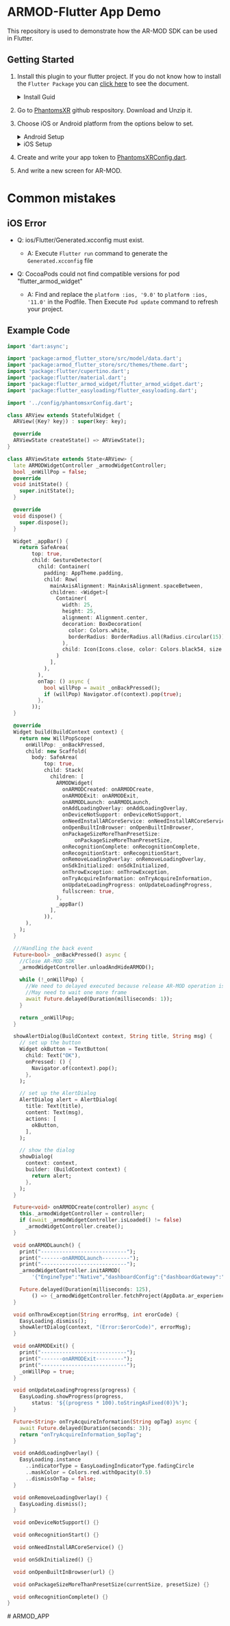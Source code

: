 # ARMOD-Flutter App Demo
This repository is used to demonstrate how the AR-MOD SDK can be used in Flutter. 

## Getting Started


1. Install this plugin to your flutter project. If you do not know how to install the `Flutter Package` you can [click here](https://flutter.dev/docs/development/packages-and-plugins/using-packages) to see the document.

    <details>
      <summary>Install Guid</summary>

      The AR-MOD SDK currently provides a plug-in package for Flutter. You can install it through `flutter_armod_widget: ^0.0.3` in your flutter project `pubspec.yaml` !

      ```yaml
      # Other config
      dependencies:
        flutter:
          sdk: flutter
        flutter_armod_widget: ^0.0.3
      # Other config

      ```
    
    </details>


2. Go to [PhantomsXR](https://github.com/Phantomxm2021/ARMOD-Framework) github respository. Download and Unzip it.

3. Choose iOS or Android platform from the options below to set.

    <details>
    <summary>Android Setup</summary>

      1. Go to the location of your `FLUTTER SDK PATH/.pub-cache/hosted/pub.dartlang.org/flutter_armod_widget-0.0.3/` folder, then paste the `libs` to `android` platform folder.
      
      2. Run `Flutter pub get` command in your termial.

    </details>



    <details>
    <summary>iOS Setup</summary>

      1. Create the `ThirdParties` folder to your XCode project.

      2. Import `UnityFramework.framework` to the folder(ThridParties). 
      
      3. Add the Framewrok to Xcode -> Targets -> Your APP -> General -> Franework,Libraries, and Embedded Content area, And set the Embed mode to Embed & Sign.

      4. Execute the `cd iOS` command and run `Pod install` command in your termial.

      5. Double-Click to open the `Runner.xcworkspace` file. It will be launch the XCode app.

      6. If you're using Swift, open the *ios/Runner/AppDelegate.swift* file and change the following:

          ```diff
              import UIKit
              import Flutter
          +    import flutter_armod_widget

              @UIApplicationMain
              @objc class AppDelegate: FlutterAppDelegate {
                  override func application(
                      _ application: UIApplication,
                      didFinishLaunchingWithOptions launchOptions: [UIApplication.LaunchOptionsKey: Any]?
                  ) -> Bool {
          +            InitARMODIntegrationWithOptions(argc: CommandLine.argc, argv: CommandLine.unsafeArgv, launchOptions)

                      GeneratedPluginRegistrant.register(with: self)
                      return super.application(application, didFinishLaunchingWithOptions: launchOptions)
                  }
              }
          ```

          > If you're using Objective-C, open the *ios/Runner/main.m* file and change the following:
          ```diff
          +    #import "flutter_armod_widget.swift.h"

              int main(int argc, char * argv[]) {
                    @autoreleasepool {
          +             InitARMODIntegration(argc, argv);
                        return UIApplicationMain(argc, argv, nil, NSStringFromClass([AppDelegate class]));
                    }
              }
          ```

      7. Edit the info.plist

          ```diff
              <dict>
          +        <key>io.flutter.embedded_views_preview</key>
          +        <string>YES</string>
              </dict>
          ```

          ```diff
              <dict>
          +        <key>Privacy - Camera Usage Description</key>
          +        <string>$(PRODUCT_NAME) uses Cameras</string>
              </dict>
          ```

          ```diff
              <dict>
          +       <key>NSBonjourServices</key>
          +       <string>_dartobservatory._tcp</string>
              </dict>
          ```
    </details>


4. Create and write your app token to [PhantomsXRConfig.dart](lib/src/config/phantomsxrConfig.dart).

5. And write a new screen for AR-MOD.

# Common mistakes
## iOS Error
- Q: ios/Flutter/Generated.xcconfig must exist.
  - A: Execute `Flutter run` command to generate the `Generated.xcconfig` file

- Q: CocoaPods could not find compatible versions for pod "flutter_armod_widget"
  - A: Find and replace the `platform :ios, '9.0'`  to `platform :ios, '11.0'` in the Podfile. Then Execute `Pod update` command to refresh your project.

## Example Code
```dart
import 'dart:async';

import 'package:armod_flutter_store/src/model/data.dart';
import 'package:armod_flutter_store/src/themes/theme.dart';
import 'package:flutter/cupertino.dart';
import 'package:flutter/material.dart';
import 'package:flutter_armod_widget/flutter_armod_widget.dart';
import 'package:flutter_easyloading/flutter_easyloading.dart';

import '../config/phantomsxrConfig.dart';

class ARView extends StatefulWidget {
  ARView({Key? key}) : super(key: key);

  @override
  ARViewState createState() => ARViewState();
}

class ARViewState extends State<ARView> {
  late ARMODWidgetController _armodWidgetController;
  bool _onWillPop = false;
  @override
  void initState() {
    super.initState();
  }

  @override
  void dispose() {
    super.dispose();
  }

  Widget _appBar() {
    return SafeArea(
        top: true,
        child: GestureDetector(
          child: Container(
            padding: AppTheme.padding,
            child: Row(
              mainAxisAlignment: MainAxisAlignment.spaceBetween,
              children: <Widget>[
                Container(
                  width: 25,
                  height: 25,
                  alignment: Alignment.center,
                  decoration: BoxDecoration(
                    color: Colors.white,
                    borderRadius: BorderRadius.all(Radius.circular(15)),
                  ),
                  child: Icon(Icons.close, color: Colors.black54, size: 20),
                )
              ],
            ),
          ),
          onTap: () async {
            bool willPop = await _onBackPressed();
            if (willPop) Navigator.of(context).pop(true);
          },
        ));
  }

  @override
  Widget build(BuildContext context) {
    return new WillPopScope(
      onWillPop: _onBackPressed,
      child: new Scaffold(
        body: SafeArea(
            top: true,
            child: Stack(
              children: [
                ARMODWidget(
                  onARMODCreated: onARMODCreate,
                  onARMODExit: onARMODExit,
                  onARMODLaunch: onARMODLaunch,
                  onAddLoadingOverlay: onAddLoadingOverlay,
                  onDeviceNotSupport: onDeviceNotSupport,
                  onNeedInstallARCoreService: onNeedInstallARCoreService,
                  onOpenBuiltInBrowser: onOpenBuiltInBrowser,
                  onPackageSizeMoreThanPresetSize:
                      onPackageSizeMoreThanPresetSize,
                  onRecognitionComplete: onRecognitionComplete,
                  onRecognitionStart: onRecognitionStart,
                  onRemoveLoadingOverlay: onRemoveLoadingOverlay,
                  onSdkInitialized: onSdkInitialized,
                  onThrowException: onThrowException,
                  onTryAcquireInformation: onTryAcquireInformation,
                  onUpdateLoadingProgress: onUpdateLoadingProgress,
                  fullscreen: true,
                ),
                _appBar()
              ],
            )),
      ),
    );
  }

  ///Handling the back event
  Future<bool> _onBackPressed() async {
    //Close AR-MOD SDK
    _armodWidgetController.unloadAndHideARMOD();

    while (!_onWillPop) {
      //We need to delayed executed because release AR-MOD operation is async.
      //May need to wait one more frame
      await Future.delayed(Duration(milliseconds: 1));
    }

    return _onWillPop;
  }

  showAlertDialog(BuildContext context, String title, String msg) {
    // set up the button
    Widget okButton = TextButton(
      child: Text("OK"),
      onPressed: () {
        Navigator.of(context).pop();
      },
    );

    // set up the AlertDialog
    AlertDialog alert = AlertDialog(
      title: Text(title),
      content: Text(msg),
      actions: [
        okButton,
      ],
    );

    // show the dialog
    showDialog(
      context: context,
      builder: (BuildContext context) {
        return alert;
      },
    );
  }

  Future<void> onARMODCreate(controller) async {
    this._armodWidgetController = controller;
    if (await _armodWidgetController.isLoaded() != false)
      _armodWidgetController.create();
  }

  void onARMODLaunch() {
    print("----------------------------");
    print("-------onARMODLaunch---------");
    print("----------------------------");
    _armodWidgetController.initARMOD(
        '{"EngineType":"Native","dashboardConfig":{"dashboardGateway":"https://weacw.com/api/v1/getarexperience","token":"${PhantomsXRConfig.AppToken}","timeout":30,"maximumDownloadSize":30},"imageCloudRecognizerConfig":{"gateway":"","maximumOfRetries":5,"frequencyOfScan":5}}');

    Future.delayed(Duration(milliseconds: 125),
        () => {_armodWidgetController.fetchProject(AppData.ar_experience_uid)});
  }

  void onThrowException(String errorMsg, int erorCode) {
    EasyLoading.dismiss();
    showAlertDialog(context, "(Error:$erorCode)", errorMsg);
  }

  void onARMODExit() {
    print("----------------------------");
    print("-------onARMODExit---------");
    print("----------------------------");
    _onWillPop = true;
  }

  void onUpdateLoadingProgress(progress) {
    EasyLoading.showProgress(progress,
        status: '${(progress * 100).toStringAsFixed(0)}%');
  }

  Future<String> onTryAcquireInformation(String opTag) async {
    await Future.delayed(Duration(seconds: 3));
    return "onTryAcquireInformation_$opTag";
  }

  void onAddLoadingOverlay() {
    EasyLoading.instance
      ..indicatorType = EasyLoadingIndicatorType.fadingCircle
      ..maskColor = Colors.red.withOpacity(0.5)
      ..dismissOnTap = false;
  }

  void onRemoveLoadingOverlay() {
    EasyLoading.dismiss();
  }

  void onDeviceNotSupport() {}

  void onRecognitionStart() {}

  void onNeedInstallARCoreService() {}

  void onSdkInitialized() {}

  void onOpenBuiltInBrowser(url) {}

  void onPackageSizeMoreThanPresetSize(currentSize, presetSize) {}

  void onRecognitionComplete() {}
}
```
#   A R M O D _ A P P  
 